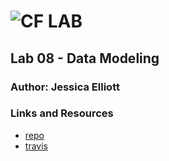 ![CF](http://i.imgur.com/7v5ASc8.png) LAB
=================================================

##  Lab 08 - Data Modeling

### Author: Jessica Elliott

### Links and Resources
* [repo](https://github.com/pnwjce/401-Lab-08)
* [travis](https://travis-ci.com/pnwjce/401-Lab-08)